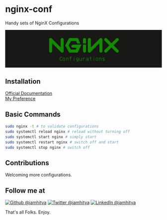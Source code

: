 # nginx-conf
Handy sets of NginX Configurations

<img src="images/nginx-conf.png">

## Installation
[Official Documentation](https://docs.nginx.com/nginx/admin-guide/installing-nginx/installing-nginx-open-source/)<br/>
[My Preference](https://www.digitalocean.com/community/tutorials/how-to-install-nginx-on-ubuntu-18-04)

## Basic Commands
```bash
sudo nginx -t # to validate configurations
sudo systemctl reload nginx # reload without turning off
sudo systemctl start nginx # simply start
sudo systemctl restart nginx # switch off and start
sudo systemctl stop nginx # switch off
```

## Contributions
Welcoming more configurations.

## Follow me at
<a href="https://github.com/iamhitya/"><img alt="Github @iamhitya" src="https://img.shields.io/static/v1?logo=github&message=Github&color=black&style=flat-square&label=" /></a> <a href="https://twitter.com/iamhitya/"><img alt="Twitter @iamhitya" src="https://img.shields.io/static/v1?logo=twitter&message=Twitter&color=black&style=flat-square&label=" /></a> <a href="https://www.linkedin.com/in/iamhitya/"><img alt="LinkedIn @iamhitya" src="https://img.shields.io/static/v1?logo=linkedin&message=LinkedIn&color=black&style=flat-square&label=&link=https://twitter.com/iamhitya" /></a>

That's all Folks. Enjoy.
